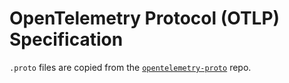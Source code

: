 # OpenTelemetry Protocol (OTLP) Specification

`.proto` files are copied from the
[`opentelemetry-proto`](https://github.com/open-telemetry/opentelemetry-proto/commit/1a931b4b57c34e7fd8f7dddcaa9b7587840e9c08)
repo.
